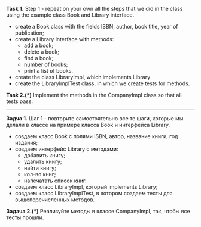 **Task 1.**
Step 1 - repeat on your own all the steps that we did in the class using the example class
Book and Library interface.
- create a Book class with the fields ISBN, author, book title, year of publication;
- create a Library interface with methods:
    - add a book;
    - delete a book;
    - find a book;
    - number of books;
    - print a list of books.
- create the class LibraryImpl, which implements Library
- create the LibraryImplTest class, in which we create tests for methods.

**Task 2.(*)**
Implement the methods in the CompanyImpl class so that all tests pass.


___________________________

**Задча 1.**
Шаг 1 - повторите самостоятельно все те шаги, которые мы делали в классе на примере класса
Book и интерфейса Library.
- создаем класс Book c полями ISBN, автор, название книги, год издания;  
- создаем интерфейс Library с методами:
    - добавить книгу;
    - удалить книгу;
    - найти книгу;
    - кол-во книг;
    - напечатать список книг.
- создаем класс LibraryImpl, который implements Library;
- создаем класс LibraryImplTest, в котором создаем тесты для вышеперечисленных методов.

**Задача 2.(*)**
Реализуйте методы в классе CompanyImpl, так, чтобы все тесты прошли.








